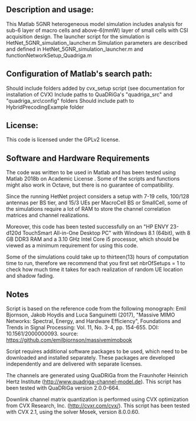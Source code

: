 ## Description and usage: 
This Matlab 5GNR heterogeneous model simulation includes analysis for sub-6 layer of macro cells and above-6(mmW) layer of small cells with CSI acquisition design.
The launcher script for the simulation is HetNet_5GNR_simulation_launcher.m
Simulation parameters are described and defined in HetNet_5GNR_simulation_launcher.m and functionNetworkSetup_Quadriga.m

## Configuration of Matlab's search path:
Should include folders added by cvx_setup script (see documentation for installation of CVX)
Include paths to QuaDRiGa's "quadriga_src" and "quadriga_src\config" folders
Should include path to HybridPrecodingExample folder

## License:
This code is licensed under the GPLv2 license.

## Software and Hardware Requirements
The code was written to be used in Matlab and has been tested using Matlab 2018b on Academic License . Some of the scripts and functions might also work in Octave, but there is no guarantee of compatibility.

Since the running HetNet project considers a setup with 7-19 cells, 100/128 antennas per BS tier, and 15/3 UEs per MacroCell BS or SmallCell, some of the simulations require a lot of RAM to store the channel correlation matrices and channel realizations. 

Moreover, this code has been tested successfully on an "HP ENVY 23-d120d TouchSmart All-in-One Desktop PC" with Windows 8.1 (64bit), with 8 GB DDR3 RAM and a 3.10 GHz Intel Core i5 processor, which should be viewed as a minimum requirement for using this code. 

Some of the simulations could take up to thirteen(13) hours of computation time to run, therefore we recommend that you first set nbrOfSetups = 1 to check how much time it takes for each realization of random UE location and shadow fading.

## Notes 
Script is based on the reference code from the following monograph: Emil Bjornson, Jakob Hoydis and Luca Sanguinetti (2017), "Massive MIMO Networks: Spectral, Energy, and Hardware Efficiency", Foundations and Trends in Signal Processing: Vol. 11, No. 3-4, pp. 154-655. DOI: 10.1561/2000000093. source: https://github.com/emilbjornson/massivemimobook

Script requires additional software packages to be used, which need to be downloaded and installed separately. These packages are developed independently and are delivered with separate licenses.

The channels are generated using QuaDRiGa from the Fraunhofer Heinrich Hertz Institute (http://www.quadriga-channel-model.de). This script has been tested with QuaDRiGa version 2.0.0-664.

Downlink channel matrix quantization is performed using CVX optimization from CVX Research, Inc. (http://cvxr.com/cvx/). This script has been tested with CVX 2.1, using the solver Mosek, version 8.0.0.60.
